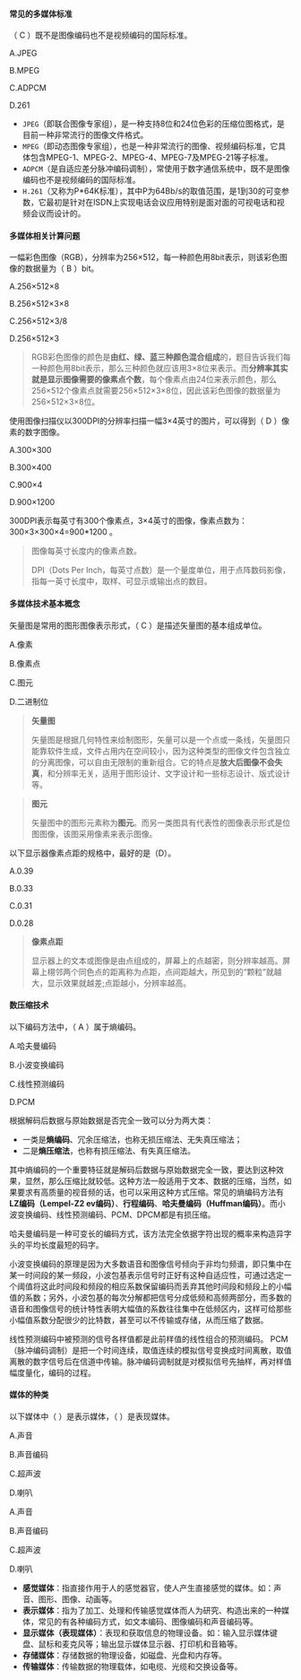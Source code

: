 #### 常见的多媒体标准

（ C ）既不是图像编码也不是视频编码的国际标准。

A.JPEG

 B.MPEG

 C.ADPCM

 D.261

- `JPEG`（即联合图像专家组），是一种支持8位和24位色彩的压缩位图格式，是目前一种非常流行的图像文件格式。
- `MPEG`（即动态图像专家组），也是一种非常流行的图像、视频编码标准，它具体包含MPEG-1、MPEG-2、MPEG-4、MPEG-7及MPEG-21等子标准。
- `ADPCM`（是自适应差分脉冲编码调制），常使用于数字通信系统中，既不是图像编码也不是视频编码的国际标准。
- `H.261`（又称为P*64K标准），其中P为64Bb/s的取值范围，是1到30的可变参数，它最初是针对在ISDN上实现电话会议应用特别是面对面的可视电话和视频会议而设计的。



#### 多媒体相关计算问题

一幅彩色图像（RGB），分辨率为256×512，每一种颜色用8bit表示，则该彩色图像的数据量为（ B ）bit。

A.256×512×8

B.256×512×3×8

C.256×512×3/8

D.256×512×3

> RGB彩色图像的颜色是**由红、绿、蓝三种颜色混合组成**的，题目告诉我们每一种颜色用8bit表示，那么三种颜色就应该用3×8位来表示。而**分辨率其实就是显示图像需要的像素点个数**，每个像素点由24位来表示颜色，那么256×512个像素点就需要256×512×3×8位，因此该彩色图像的数据量为256×512×3×8位。

使用图像扫描仪以300DPI的分辨率扫描一幅3×4英寸的图片，可以得到（ D ）像素的数字图像。

A.300×300

B.300×400

C.900×4

D.900×1200

300DPI表示每英寸有300个像素点，3×4英寸的图像，像素点数为：
300×3×300×4=900*1200 。

>图像每英寸长度内的像素点数。
>
>DPI（Dots Per Inch，每英寸点数）是一个量度单位，用于点阵数码影像，指每一英寸长度中，取样、可显示或输出点的数目。



#### 多媒体技术基本概念

 矢量图是常用的图形图像表示形式，（ C ）是描述矢量图的基本组成单位。

A.像素

B.像素点

C.图元

D.二进制位

> **矢量图**
>
> 矢量图是根据几何特性来绘制图形，矢量可以是一个点或一条线，矢量图只能靠软件生成，文件占用内在空间较小，因为这种类型的图像文件包含独立的分离图像，可以自由无限制的重新组合。它的特点是**放大后图像不会失真**，和分辨率无关，适用于图形设计、文字设计和一些标志设计、版式设计等。

> **图元**
>
> 矢量图中的图形元素称为**图元**。而另一类图具有代表性的图像表示形式是位图图像，该图采用像素来表示图像。

以下显示器像素点距的规格中，最好的是（D）。

A.0.39

B.0.33

C.0.31

D.0.28

>**像素点距**
>
>显示器上的文本或图像是由点组成的，屏幕上的点越密，则分辨率越高。屏幕上栩邻两个同色点的距离称为点距，点间距越大，所见到的“颗粒”就越大，显示效果就越差;点距越小，分辨率越高。



#### 数压缩技术

以下编码方法中，（ A ）属于熵编码。

A.哈夫曼编码

B.小波变换编码

C.线性预测编码

D.PCM

根据解码后数据与原始数据是否完全一致可以分为两大类：

- 一类是**熵编码**、冗余压缩法，也称无损压缩法、无失真压缩法；
- 二是**熵压缩法**，也称有损压缩法、有失真压缩法。

其中熵编码的一个重要特征就是解码后数据与原始数据完全一致，要达到这种效果，显然，那么压缩比就较低。这种方法一般适用于文本、数据的压缩，当然，如果要求有高质量的视音频的话，也可以采用这种方式压缩。常见的熵编码方法有**LZ编码（Lempel-Z2	ev编码）**、**行程编码**、**哈夫曼编码（Huffman编码）**。而小波变换编码、线性预测编码、PCM、DPCM都是有损压缩。

哈夫曼编码是一种可变长的编码方式，该方法完全依据字符出现的概率来构造异字头的平均长度最短的码字。

小波变换编码的原理是因为大多数语音和图像信号倾向于非均匀频谱，即只集中在某一时间段的某一频段，小波包基表示信号时正好有这种自适应性，可通过选定一个阈值将这此时间段和频段的相应系数保留编码而丢弃其他时间段和频段上的小幅值的系数；另外，小波包基的每次分解都把信号分成低频和高频两部分，而多数的语音和图像信号的统计特性表明大幅值的系数往往集中在低频区内，这样可给那些小幅值系数分配很少的比特数，甚至可以不传输或存储，从而压缩了数据。

线性预测编码中被预测的信号各样值都是此前样值的线性组合的预测编码。
PCM（脉冲编码调制）是把一个时间连续，取值连续的模拟信号变换成时间离散，取值离散的数字信号后在信道中传输。脉冲编码调制就是对模拟信号先抽样，再对样值幅度量化，编码的过程。



#### 媒体的种类

以下媒体中（  ）是表示媒体，（  ）是表现媒体。

 A.声音

B.声音编码

C.超声波

D.喇叭

A.声音

B.声音编码

C.超声波

D.喇叭

- **感觉媒体**：指直接作用于人的感觉器官，使人产生直接感觉的媒体。如：声音、图形、图像、动画等。
- **表示媒体**：指为了加工、处理和传输感觉媒体而人为研究、构造出来的一种媒体，常见的有各种编码方式，如文本编码、图像编码和声音编码等。
- **显示媒体（表现媒体）**：表现和获取信息的物理设备。如：输入显示媒体键盘、鼠标和麦克风等；输出显示媒体显示器、打印机和音箱等。
- **存储媒体**：存储数据的物理设备，如磁盘、光盘和内存等。
- **传输媒体**：传输数据的物理载体，如电缆、光缆和交换设备等。























































































